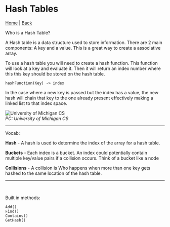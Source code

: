 # Hash Tables

[Home](/README.md) | [Back](/401-main/401TableofContents.md)

Who is a Hash Table?

A Hash table is a data structure used to store information. There are 2 main components: A key and a value. This is a great way to create a associative array. 

To use a hash table you will need to create a hash function.  This function will look at a key and evaluate it. Then it will return  an index number where this this key should be stored on the hash table.

    hashFunction(Key) -> index


In the case where a new key is passed but the index has a value, the new hash will chain that key to the one already present effectively making a linked list to that index space.

![University of Michigan CS](https://www.eecs.umich.edu/courses/eecs380/ALG/niemann/s_fig31.gif)
<br>
*PC: University of Michigan CS*
___


Vocab:

**Hash** - A hash is used to determine the index of the array for a hash table.

**Buckets** - Each index is a bucket. An index could potentially contain multiple key/value pairs if a collision occurs. Think of a bucket like a node

**Collisions** - A collision is Who happens when more than one key gets hashed to the same location of the hash table.

___
<br>

Built in methods:

    Add()
    Find()
    Contains()
    GetHash()
